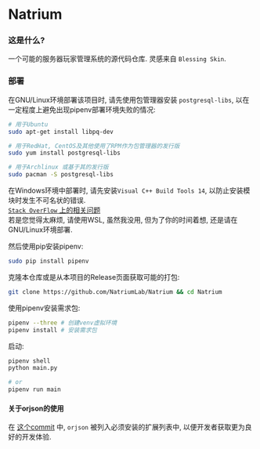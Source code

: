 # Natrium
### 这是什么?
一个可能的服务器玩家管理系统的源代码仓库. 灵感来自 `Blessing Skin`.

### 部署

在GNU/Linux环境部署该项目时, 请先使用包管理器安装 `postgresql-libs`,
以在一定程度上避免出现pipenv部署环境失败的情况:
``` bash
# 用于Ubuntu
sudo apt-get install libpq-dev

# 用于RedHat, CentOS及其他使用了RPM作为包管理器的发行版
sudo yum install postgresql-libs

# 用于Archlinux 或基于其的发行版
sudo pacman -S postgresql-libs
```

在Windows环境中部署时, 请先安装`Visual C++ Build Tools 14`, 以防止安装模块时发生不可名状的错误.  
[`Stack OverFlow` 上的相关问题](https://developercommunity.visualstudio.com/content/problem/431673/microsoft-visual-c-140-is-required.html)  
若是您觉得太麻烦, 请使用WSL, 虽然我没用, 但为了你的时间着想, 还是请在GNU/Linux环境部署.  



然后使用pip安装pipenv:
``` bash
sudo pip install pipenv
```

克隆本仓库或是从本项目的Release页面获取可能的打包:
``` bash
git clone https://github.com/NatriumLab/Natrium && cd Natrium
```

使用pipenv安装需求包:
``` bash
pipenv --three # 创建venv虚拟环境
pipenv install # 安装需求包
```

启动:
``` bash
pipenv shell
python main.py

# or
pipenv run main
```

#### 关于orjson的使用
在 [这个commit](https://github.com/NatriumLab/Natrium/commit/d09dad7ac72ea7c1691bab57286e3d2554a712cc) 中, `orjson` 被列入必须安装的扩展列表中, 以便开发者获取更为良好的开发体验.